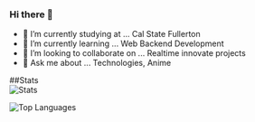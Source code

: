 ### Hi there 👋

- 🔭 I’m currently studying at ... Cal State Fullerton
- 🌱 I’m currently learning ... Web Backend Development
- 👯 I’m looking to collaborate on ... Realtime innovate projects
- 💬 Ask me about ... Technologies, Anime
<!--
- 🤔 I’m looking for help with ... 
- -->

<!--
- 📫 How to reach me: ...email-anuragganji09@gmail.com
- 😄 Pronouns: ...
- 
- ⚡ Fun fact: ...
- -->
##Stats               
![Stats](https://github-readme-stats.vercel.app/api?username=anuragganji&show_icons=true&theme=dracula)

![Top Languages](https://github-readme-stats.vercel.app/api/top-langs/?username=anuragganji&show_icons=true&theme=dracula)
